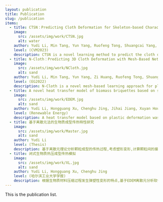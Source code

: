 ```yaml
---
layout: publication
title: Publication
slug: /publication
items:
  - title: CTSN：Predicting Cloth Deformation for Skeleton-based Characters with a Two-stream Skinning Network
    image:
      src: /assets/img/work/CTSN.jpg
      alt: water
    author: Yudi Li, Min Tang, Yun Yang, Ruofeng Tong, Shuangcai Yang, Yao Li, Bailin An, Qilong Kou
    level: (CVM2023)
    description: CTSN is a novel learning method to predict the cloth deformation for skeleton-based characters with a two-stream network. The characters processed are not limited to humans, and can be other skeletal-based representations of non-human targets such as fish or pets. 
  - title: N-Cloth：Predicting 3D Cloth Deformation with Mesh-Based Networks
    image:
      src: /assets/img/work/NCloth.jpg
      alt: sand
    author: Yudi Li, Min Tang, Yun Yang, Zi Huang, Ruofeng Tong, Shuangcai Yang, Yao Li, Dinesh Manocha
    level: (EG2022)
    description: N-Cloth is a novel mesh-based learning approach for plausible 3D cloth deformation prediction. N-Cloth can handle cloth or obstacles represented by triangle meshes with arbitrary topologies. Graph convolution is used to transform the cloth and object meshes into a latent space to reduce the non-linearity in the mesh space.
  - title: A novel heat transfer model of biomass briquettes based on secondary development in EDEM
    image:
      src: /assets/img/work/EDEM.jpg
      alt: sand
    author: Yudi Li, Hongguang Xu, Chenghu Jing, Jihai Jiang, Xuyan Hou
    level: (Renewable Energy)
    description: A heat transfer model based on plastic deformation was constructed in the EDEM by discrete element method at the grain scale. The prediction performance of the model was validated by comparing the temperature evolution in simulation with the experimental values.
  - title: 基于离散元法的生物质成型传热特性研究
    image:
      src: /assets/img/work/Master.jpg
      alt: sand
    author: Yudi Li
    level: (Thesis)
    description: 基于离散元理论分析颗粒成型的传热过程,考虑塑形变形,计算颗粒间的接触力;分别对生物质颗粒与模具间和两个颗粒间的传热情况进行建模分析,并考虑用Verlet方法对传热过程进行迭代计算。用C++实现颗粒的力学和传热模型,二次开发EDEM API接口,对成型传热过程进行离散元数值模拟。
  - title: 闭式生物质热压成型传热模拟
    image:
      src: /assets/img/work/XL.jpg
      alt: sand
    author: Yudi Li, Hongguang Xu, Chenghu Jing
    level: (哈尔滨工业大学学报)
    description: 根据生物质材料压缩过程发生弹塑性变形的特点,基于EDEM离散元分析软件,建立生物质热压过程中接触模型和传热模型,设计API接口二次开发程序,在不同模具直径和保压时间等工艺参数条件下对闭式生物质热压成型传热过程进行仿真分析。
---
```


This is the publication list.
<br />
<br />
